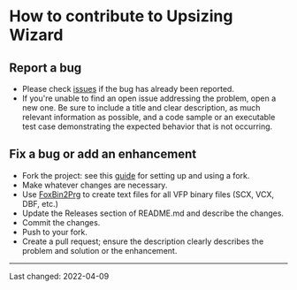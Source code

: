 # How to contribute to Upsizing Wizard

## Report a bug
- Please check [issues](https://github.com/VFPX/UpsizingWizard/issues) if the bug has already been reported.
- If you're unable to find an open issue addressing the problem, open a new one. Be sure to include a title and clear description, as much relevant information as possible, and a code sample or an executable test case demonstrating the expected behavior that is not occurring.

## Fix a bug or add an enhancement
- Fork the project: see this [guide](https://www.dataschool.io/how-to-contribute-on-github/) for setting up and using a fork.
- Make whatever changes are necessary.
- Use [FoxBin2Prg](https://github.com/fdbozzo/foxbin2prg) to create text files for all VFP binary files (SCX, VCX, DBF, etc.)
- Update the Releases section of README.md and describe the changes.
- Commit the changes.
- Push to your fork.
- Create a pull request; ensure the description clearly describes the problem and solution or the enhancement.

----
Last changed: 2022-04-09